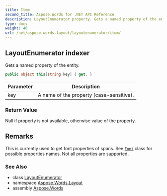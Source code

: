 ```yaml
---
title: Item
second_title: Aspose.Words for .NET API Reference
description: LayoutEnumerator property. Gets a named property of the entity in C#.
type: docs
weight: 40
url: /net/aspose.words.layout/layoutenumerator/item/
---
```

## LayoutEnumerator indexer

Gets a named property of the entity.

```csharp
public object this[string key] { get; }
```

| Parameter | Description |
| --- | --- |
| key | A name of the property (case-sensitive). |

### Return Value

Null if property is not available, otherwise value of the property.

## Remarks

This is currently used to get font properties of spans. See [`Font`](../../../aspose.words/font/) class for possible properties names. Not all properties are supported.

### See Also

* class [LayoutEnumerator](../)
* namespace [Aspose.Words.Layout](../../layoutenumerator/)
* assembly [Aspose.Words](../../../)
